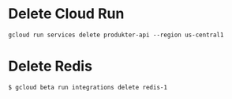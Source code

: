 # Delete Cloud Run
```
gcloud run services delete produkter-api --region us-central1
```

# Delete Redis
```
$ gcloud beta run integrations delete redis-1
```